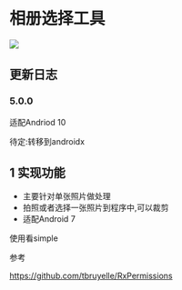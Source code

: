 # 相册选择工具

[![](https://jitpack.io/v/yizeliang/ImageSelector.svg)](https://jitpack.io/#yizeliang/ImageSelector)



## 更新日志

### 5.0.0

适配Andriod 10

待定:转移到androidx


## 1 实现功能

- 主要针对单张照片做处理
- 拍照或者选择一张照片到程序中,可以裁剪
- 适配Android 7


使用看simple


参考

https://github.com/tbruyelle/RxPermissions

